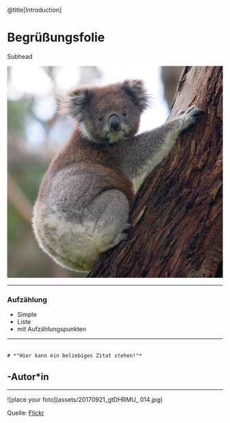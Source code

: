 @title[Introduction]



# Begrüßungsfolie

Subhead

![Beliebiges Foto](assets/Koala_climbing_tree.jpg)

---


              
### Aufzählung
     
* Simple 
* Liste
* mit Aufzählungspunkten

---
                                                                                                                                                                                                                                                                                                                                            # *"Hier kann ein beliebiges Zitat stehen!"*
## -Autor*in

---

![place your foto](assets/20170921_gtDHRMU_ 014.jpg)


Quelle: [Flickr](https://www.flickr.com/photos/mainzed/37270741400/in/album-72157685904131882/)
